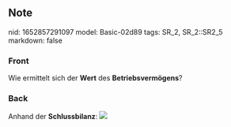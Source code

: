 ## Note
nid: 1652857291097
model: Basic-02d89
tags: SR_2, SR_2::SR2_5
markdown: false

### Front
Wie ermittelt sich der <b>Wert</b> des <b>Betriebsvermögens</b>?

### Back
Anhand der <b>Schlussbilanz</b>: <img src= 
"paste-ae54a785b36510f8b0968addc5ae480a5a1d1687.jpg">
